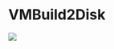 # VMBuild2Disk

<a href="https://raw.githubusercontent.com/storetechrepository/VMBuild2Disk/master/template.json" target="_blank">
    <img src="http://azuredeploy.net/deploybutton.png"/>
</a>
